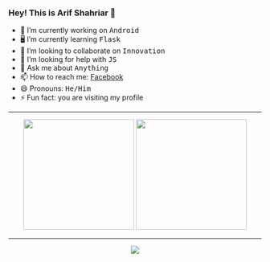  
### Hey! This is Arif Shahriar 👋

<!--
**Arif-Shahriar028/Arif-Shahriar028** is a ✨ _special_ ✨ repository because its `README.md` (this file) appears on your GitHub profile.


Here are some ideas to get you started:
-->

- 📱 I’m currently working on <kbd>Android</kbd>
- 🖥 I’m currently learning <kbd>Flask</kbd>
- 👯 I’m looking to collaborate on <kbd>Innovation</kbd>
- 🤔 I’m looking for help with <kbd>JS</kbd>
- 💬 Ask me about <kbd>Anything</kbd>
- 📫 How to reach me: [Facebook](https://www.facebook.com/arifshahriar.profile)
- 😄 Pronouns: <kbd>He/Him</kbd>
- ⚡ Fun fact: you are visiting my profile

<hr>

<p align = "center">
<img height = "220" src= "https://github-readme-stats.vercel.app/api?username=arif-shahriar028&&show_icons=true&title_color=ffffff&icon_color=bb2acf&text_color=daf7dc&bg_color=151515">
<img height = "220" src = "https://github-readme-stats.vercel.app/api/top-langs/?username=arif-shahriar028&hide=html,makefile&bg_color=21223e&title_color=f6c819&text_color=fff&langs_count=5">
 </p>
 
 <hr>

 <p align="center">
  <img src = "https://gpvc.arturio.dev/arif-shahriar028">
 </p>


